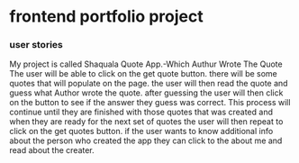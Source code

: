 # frontend portfolio project


### user stories
<!-- this is the home page
user will be able choose or pick the option of the training or visit they want to  choose( daily, weekly, monthly)
user can be able to track and moniter their visits/dives
user can choose or pick a location to schedule a trip for dive
for ie. cozumel 
the app will include demographics of
name,address, email,
there will also be a payment section of 
package amounts
payment option which include drop down box 
of cash/credit card


on css it will be colorful- ocean fishes etc...

about page 
will include information on the diver instructor experience etc.. -->

My project is called Shaquala Quote App.-Which Authur Wrote The Quote
The user will be able to click on the get quote button.
there will be some quotes that will populate on the page. 
the user will then read the quote and guess what Author wrote the quote.
after guessing the user will then click on the button to see if the answer they guess was correct. 
This process will continue until they are finished with those quotes that was created and when they are ready for the next set of quotes the user will then repeat to click on the get quotes button.
if the user wants to know additional info about the person who created the app they can click to the about me and read about the creater.
